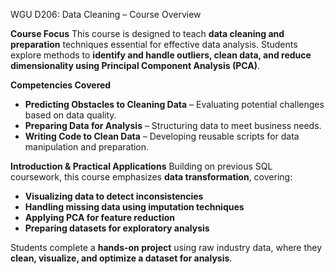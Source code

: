 WGU D206: Data Cleaning – Course Overview

**Course Focus**
This course is designed to teach **data cleaning and preparation** techniques essential for effective data analysis. Students explore methods to **identify and handle outliers, clean data, and reduce dimensionality using Principal Component Analysis (PCA)**.

**Competencies Covered**
- **Predicting Obstacles to Cleaning Data** – Evaluating potential challenges based on data quality.
- **Preparing Data for Analysis** – Structuring data to meet business needs.
- **Writing Code to Clean Data** – Developing reusable scripts for data manipulation and preparation.

**Introduction & Practical Applications**
Building on previous SQL coursework, this course emphasizes **data transformation**, covering:
- **Visualizing data to detect inconsistencies**
- **Handling missing data using imputation techniques**
- **Applying PCA for feature reduction**
- **Preparing datasets for exploratory analysis**

Students complete a **hands-on project** using raw industry data, where they **clean, visualize, and optimize a dataset for analysis**.

